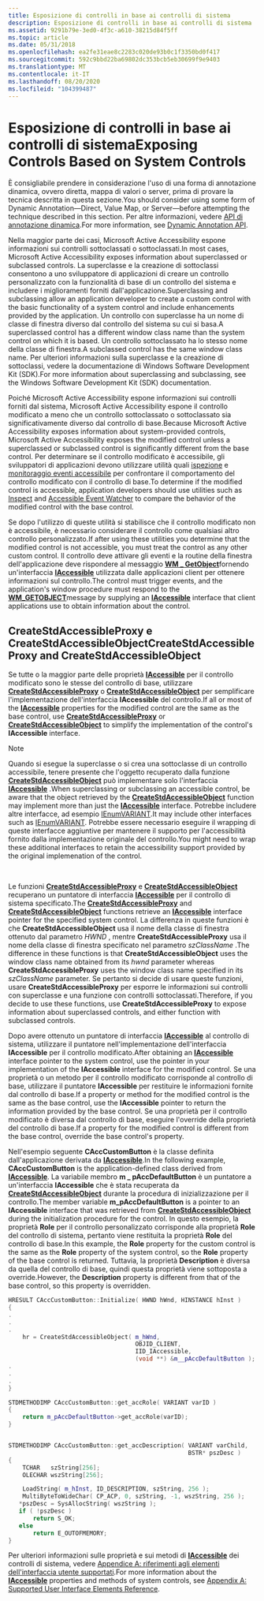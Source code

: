 ```yaml
---
title: Esposizione di controlli in base ai controlli di sistema
description: Esposizione di controlli in base ai controlli di sistema
ms.assetid: 9291b79e-3ed0-4f3c-a610-38215d84f5ff
ms.topic: article
ms.date: 05/31/2018
ms.openlocfilehash: ea2fe31eae8c2283c020de93b0c1f3350bd0f417
ms.sourcegitcommit: 592c9bbd22ba69802dc353bcb5eb30699f9e9403
ms.translationtype: MT
ms.contentlocale: it-IT
ms.lasthandoff: 08/20/2020
ms.locfileid: "104399487"
---
```

# <a name="exposing-controls-based-on-system-controls"></a><span data-ttu-id="1afb3-103">Esposizione di controlli in base ai controlli di sistema</span><span class="sxs-lookup"><span data-stu-id="1afb3-103">Exposing Controls Based on System Controls</span></span>

<span data-ttu-id="1afb3-104">È consigliabile prendere in considerazione l'uso di una forma di annotazione dinamica, ovvero diretta, mappa di valori o server, prima di provare la tecnica descritta in questa sezione.</span><span class="sxs-lookup"><span data-stu-id="1afb3-104">You should consider using some form of Dynamic Annotation—Direct, Value Map, or Server—before attempting the technique described in this section.</span></span> <span data-ttu-id="1afb3-105">Per altre informazioni, vedere [API di annotazione dinamica](dynamic-annotation-api.md).</span><span class="sxs-lookup"><span data-stu-id="1afb3-105">For more information, see [Dynamic Annotation API](dynamic-annotation-api.md).</span></span>

<span data-ttu-id="1afb3-106">Nella maggior parte dei casi, Microsoft Active Accessibility espone informazioni sui controlli sottoclassati o sottoclassati.</span><span class="sxs-lookup"><span data-stu-id="1afb3-106">In most cases, Microsoft Active Accessibility exposes information about superclassed or subclassed controls.</span></span> <span data-ttu-id="1afb3-107">La superclasse e la creazione di sottoclassi consentono a uno sviluppatore di applicazioni di creare un controllo personalizzato con la funzionalità di base di un controllo del sistema e includere i miglioramenti forniti dall'applicazione.</span><span class="sxs-lookup"><span data-stu-id="1afb3-107">Superclassing and subclassing allow an application developer to create a custom control with the basic functionality of a system control and include enhancements provided by the application.</span></span> <span data-ttu-id="1afb3-108">Un controllo con superclasse ha un nome di classe di finestra diverso dal controllo del sistema su cui si basa.</span><span class="sxs-lookup"><span data-stu-id="1afb3-108">A superclassed control has a different window class name than the system control on which it is based.</span></span> <span data-ttu-id="1afb3-109">Un controllo sottoclassato ha lo stesso nome della classe di finestra.</span><span class="sxs-lookup"><span data-stu-id="1afb3-109">A subclassed control has the same window class name.</span></span> <span data-ttu-id="1afb3-110">Per ulteriori informazioni sulla superclasse e la creazione di sottoclassi, vedere la documentazione di Windows Software Development Kit (SDK).</span><span class="sxs-lookup"><span data-stu-id="1afb3-110">For more information about superclassing and subclassing, see the Windows Software Development Kit (SDK) documentation.</span></span>

<span data-ttu-id="1afb3-111">Poiché Microsoft Active Accessibility espone informazioni sui controlli forniti dal sistema, Microsoft Active Accessibility espone il controllo modificato a meno che un controllo sottoclassato o sottoclassato sia significativamente diverso dal controllo di base.</span><span class="sxs-lookup"><span data-stu-id="1afb3-111">Because Microsoft Active Accessibility exposes information about system-provided controls, Microsoft Active Accessibility exposes the modified control unless a superclassed or subclassed control is significantly different from the base control.</span></span> <span data-ttu-id="1afb3-112">Per determinare se il controllo modificato è accessibile, gli sviluppatori di applicazioni devono utilizzare utilità quali [ispezione](inspect-objects.md) e [monitoraggio eventi accessibile](accessible-event-watcher.md) per confrontare il comportamento del controllo modificato con il controllo di base.</span><span class="sxs-lookup"><span data-stu-id="1afb3-112">To determine if the modified control is accessible, application developers should use utilities such as [Inspect](inspect-objects.md) and [Accessible Event Watcher](accessible-event-watcher.md) to compare the behavior of the modified control with the base control.</span></span>

<span data-ttu-id="1afb3-113">Se dopo l'utilizzo di queste utilità si stabilisce che il controllo modificato non è accessibile, è necessario considerare il controllo come qualsiasi altro controllo personalizzato.</span><span class="sxs-lookup"><span data-stu-id="1afb3-113">If after using these utilities you determine that the modified control is not accessible, you must treat the control as any other custom control.</span></span> <span data-ttu-id="1afb3-114">Il controllo deve attivare gli eventi e la routine della finestra dell'applicazione deve rispondere al messaggio [**WM \_ GetObject**](wm-getobject.md)fornendo un'interfaccia [**IAccessible**](/windows/desktop/api/oleacc/nn-oleacc-iaccessible) utilizzata dalle applicazioni client per ottenere informazioni sul controllo.</span><span class="sxs-lookup"><span data-stu-id="1afb3-114">The control must trigger events, and the application's window procedure must respond to the [**WM\_GETOBJECT**](wm-getobject.md)message by supplying an [**IAccessible**](/windows/desktop/api/oleacc/nn-oleacc-iaccessible) interface that client applications use to obtain information about the control.</span></span>

## <a name="createstdaccessibleproxy-and-createstdaccessibleobject"></a><span data-ttu-id="1afb3-115">CreateStdAccessibleProxy e CreateStdAccessibleObject</span><span class="sxs-lookup"><span data-stu-id="1afb3-115">CreateStdAccessibleProxy and CreateStdAccessibleObject</span></span>

<span data-ttu-id="1afb3-116">Se tutte o la maggior parte delle proprietà [**IAccessible**](/windows/desktop/api/oleacc/nn-oleacc-iaccessible) per il controllo modificato sono le stesse del controllo di base, utilizzare [**CreateStdAccessibleProxy**](/windows/desktop/api/Oleacc/nf-oleacc-createstdaccessibleproxya) o [**CreateStdAccessibleObject**](/windows/desktop/api/Oleacc/nf-oleacc-createstdaccessibleobject) per semplificare l'implementazione dell'interfaccia **IAccessible** del controllo.</span><span class="sxs-lookup"><span data-stu-id="1afb3-116">If all or most of the [**IAccessible**](/windows/desktop/api/oleacc/nn-oleacc-iaccessible) properties for the modified control are the same as the base control, use [**CreateStdAccessibleProxy**](/windows/desktop/api/Oleacc/nf-oleacc-createstdaccessibleproxya) or [**CreateStdAccessibleObject**](/windows/desktop/api/Oleacc/nf-oleacc-createstdaccessibleobject) to simplify the implementation of the control's **IAccessible** interface.</span></span>

> [!Note]  
> <span data-ttu-id="1afb3-117">Quando si esegue la superclasse o si crea una sottoclasse di un controllo accessibile, tenere presente che l'oggetto recuperato dalla funzione [**CreateStdAccessibleObject**](/windows/desktop/api/Oleacc/nf-oleacc-createstdaccessibleobject) può implementare solo l'interfaccia [**IAccessible**](/windows/desktop/api/oleacc/nn-oleacc-iaccessible) .</span><span class="sxs-lookup"><span data-stu-id="1afb3-117">When superclassing or subclassing an accessible control, be aware that the object retrieved by the [**CreateStdAccessibleObject**](/windows/desktop/api/Oleacc/nf-oleacc-createstdaccessibleobject) function may implement more than just the [**IAccessible**](/windows/desktop/api/oleacc/nn-oleacc-iaccessible) interface.</span></span> <span data-ttu-id="1afb3-118">Potrebbe includere altre interfacce, ad esempio [IEnumVARIANT](/windows/win32/api/oaidl/nn-oaidl-ienumvariant).</span><span class="sxs-lookup"><span data-stu-id="1afb3-118">It may include other interfaces such as [IEnumVARIANT](/windows/win32/api/oaidl/nn-oaidl-ienumvariant).</span></span> <span data-ttu-id="1afb3-119">Potrebbe essere necessario eseguire il wrapping di queste interfacce aggiuntive per mantenere il supporto per l'accessibilità fornito dalla implementazione originale del controllo.</span><span class="sxs-lookup"><span data-stu-id="1afb3-119">You might need to wrap these additional interfaces to retain the accessibility support provided by the original implemenation of the control.</span></span>

 

<span data-ttu-id="1afb3-120">Le funzioni [**CreateStdAccessibleProxy**](/windows/desktop/api/Oleacc/nf-oleacc-createstdaccessibleproxya) e [**CreateStdAccessibleObject**](/windows/desktop/api/Oleacc/nf-oleacc-createstdaccessibleobject) recuperano un puntatore di interfaccia [**IAccessible**](/windows/desktop/api/oleacc/nn-oleacc-iaccessible) per il controllo di sistema specificato.</span><span class="sxs-lookup"><span data-stu-id="1afb3-120">The [**CreateStdAccessibleProxy**](/windows/desktop/api/Oleacc/nf-oleacc-createstdaccessibleproxya) and [**CreateStdAccessibleObject**](/windows/desktop/api/Oleacc/nf-oleacc-createstdaccessibleobject) functions retrieve an [**IAccessible**](/windows/desktop/api/oleacc/nn-oleacc-iaccessible) interface pointer for the specified system control.</span></span> <span data-ttu-id="1afb3-121">La differenza in queste funzioni è che **CreateStdAccessibleObject** usa il nome della classe di finestra ottenuto dal parametro *HWND* , mentre **CreateStdAccessibleProxy** usa il nome della classe di finestra specificato nel parametro *szClassName* .</span><span class="sxs-lookup"><span data-stu-id="1afb3-121">The difference in these functions is that **CreateStdAccessibleObject** uses the window class name obtained from its *hwnd* parameter whereas **CreateStdAccessibleProxy** uses the window class name specified in its *szClassName* parameter.</span></span> <span data-ttu-id="1afb3-122">Se pertanto si decide di usare queste funzioni, usare **CreateStdAccessibleProxy** per esporre le informazioni sui controlli con superclasse e una funzione con controlli sottoclassati.</span><span class="sxs-lookup"><span data-stu-id="1afb3-122">Therefore, if you decide to use these functions, use **CreateStdAccessibleProxy** to expose information about superclassed controls, and either function with subclassed controls.</span></span>

<span data-ttu-id="1afb3-123">Dopo avere ottenuto un puntatore di interfaccia [**IAccessible**](/windows/desktop/api/oleacc/nn-oleacc-iaccessible) al controllo di sistema, utilizzare il puntatore nell'implementazione dell'interfaccia **IAccessible** per il controllo modificato.</span><span class="sxs-lookup"><span data-stu-id="1afb3-123">After obtaining an [**IAccessible**](/windows/desktop/api/oleacc/nn-oleacc-iaccessible) interface pointer to the system control, use the pointer in your implementation of the **IAccessible** interface for the modified control.</span></span> <span data-ttu-id="1afb3-124">Se una proprietà o un metodo per il controllo modificato corrisponde al controllo di base, utilizzare il puntatore **IAccessible** per restituire le informazioni fornite dal controllo di base.</span><span class="sxs-lookup"><span data-stu-id="1afb3-124">If a property or method for the modified control is the same as the base control, use the **IAccessible** pointer to return the information provided by the base control.</span></span> <span data-ttu-id="1afb3-125">Se una proprietà per il controllo modificato è diversa dal controllo di base, eseguire l'override della proprietà del controllo di base.</span><span class="sxs-lookup"><span data-stu-id="1afb3-125">If a property for the modified control is different from the base control, override the base control's property.</span></span>

<span data-ttu-id="1afb3-126">Nell'esempio seguente **CAccCustomButton** è la classe definita dall'applicazione derivata da [**IAccessible**](/windows/desktop/api/oleacc/nn-oleacc-iaccessible).</span><span class="sxs-lookup"><span data-stu-id="1afb3-126">In the following example, **CAccCustomButton** is the application-defined class derived from [**IAccessible**](/windows/desktop/api/oleacc/nn-oleacc-iaccessible).</span></span> <span data-ttu-id="1afb3-127">La variabile membro **m \_ pAccDefaultButton** è un puntatore a un'interfaccia **IAccessible** che è stata recuperata da [**CreateStdAccessibleObject**](/windows/desktop/api/Oleacc/nf-oleacc-createstdaccessibleobject) durante la procedura di inizializzazione per il controllo.</span><span class="sxs-lookup"><span data-stu-id="1afb3-127">The member variable **m\_pAccDefaultButton** is a pointer to an **IAccessible** interface that was retrieved from [**CreateStdAccessibleObject**](/windows/desktop/api/Oleacc/nf-oleacc-createstdaccessibleobject) during the initialization procedure for the control.</span></span> <span data-ttu-id="1afb3-128">In questo esempio, la proprietà **Role** per il controllo personalizzato corrisponde alla proprietà **Role** del controllo di sistema, pertanto viene restituita la proprietà **Role** del controllo di base.</span><span class="sxs-lookup"><span data-stu-id="1afb3-128">In this example, the **Role** property for the custom control is the same as the **Role** property of the system control, so the **Role** property of the base control is returned.</span></span> <span data-ttu-id="1afb3-129">Tuttavia, la proprietà **Description** è diversa da quella del controllo di base, quindi questa proprietà viene sottoposta a override.</span><span class="sxs-lookup"><span data-stu-id="1afb3-129">However, the **Description** property is different from that of the base control, so this property is overridden.</span></span>


```C++
HRESULT CAccCustomButton::Initialize( HWND hWnd, HINSTANCE hInst )
{
.
.
.
    hr = CreateStdAccessibleObject( m_hWnd, 
                                    OBJID_CLIENT, 
                                    IID_IAccessible, 
                                    (void **) &m__pAccDefaultButton );
.
.
.
}

STDMETHODIMP CAccCustomButton::get_accRole( VARIANT varID )
{
    return m_pAccDefaultButton->get_accRole(varID);
}


STDMETHODIMP CAccCustomButton::get_accDescription( VARIANT varChild,
                                                   BSTR* pszDesc )
{
    TCHAR   szString[256];
    OLECHAR wszString[256];

    LoadString( m_hInst, ID_DESCRIPTION, szString, 256 );
    MultiByteToWideChar( CP_ACP, 0, szString, -1, wszString, 256 );
   *pszDesc = SysAllocString( wszString );
   if ( !pszDesc )
       return S_OK;
   else
       return E_OUTOFMEMORY;
}
```



<span data-ttu-id="1afb3-130">Per ulteriori informazioni sulle proprietà e sui metodi di [**IAccessible**](/windows/desktop/api/oleacc/nn-oleacc-iaccessible) dei controlli di sistema, vedere [Appendice A: riferimenti agli elementi dell'interfaccia utente supportati](appendix-a--supported-user-interface-elements-reference.md).</span><span class="sxs-lookup"><span data-stu-id="1afb3-130">For more information about the [**IAccessible**](/windows/desktop/api/oleacc/nn-oleacc-iaccessible) properties and methods of system controls, see [Appendix A: Supported User Interface Elements Reference](appendix-a--supported-user-interface-elements-reference.md).</span></span>

 

 